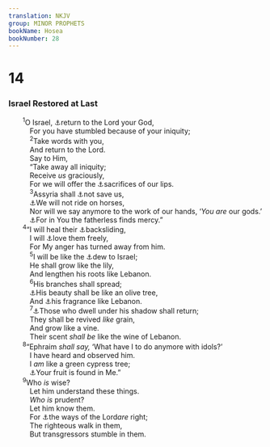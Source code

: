 ```yaml
---
translation: NKJV
group: MINOR PROPHETS
bookName: Hosea 
bookNumber: 28
---
```


<div class="title"><h1>14</h1><h3>Israel Restored at Last</h3></div>
<span class="verse os_14_1">  <sup>1</sup>O Israel, <a data-toggle="tooltip" data-placement="bottom" title="Hos. 12:6; (Joel 2:13)">⚓</a>return to the Lord your God,<br/>   For you have stumbled because of your iniquity;<br/></span>
<span class="verse os_14_2">   <sup>2</sup>Take words with you,<br/>   And return to the Lord.<br/>   Say to Him,<br/>   “Take away all iniquity;<br/>   Receive <i>us</i> graciously,<br/>   For we will offer the <a data-toggle="tooltip" data-placement="bottom" title="(Ps. 51:16, 17; Hos. 6:6; Heb. 13:15)">⚓</a>sacrifices of our lips.<br/></span>
<span class="verse os_14_3">   <sup>3</sup>Assyria shall <a data-toggle="tooltip" data-placement="bottom" title="Hos. 7:11; 10:13; 12:1">⚓</a>not save us,<br/>   <a data-toggle="tooltip" data-placement="bottom" title="(Ps. 33:17); Is. 31:1">⚓</a>We will not ride on horses,<br/>   Nor will we say anymore to the work of our hands, ‘<i>You</i> <i>are</i> our gods.’<br/>   <a data-toggle="tooltip" data-placement="bottom" title="Ps. 10:14; 68:5">⚓</a>For in You the fatherless finds mercy.”<br/></span>
<span class="verse os_14_4">  <sup>4</sup>“I will heal their <a data-toggle="tooltip" data-placement="bottom" title="Jer. 14:7">⚓</a>backsliding,<br/>   I will <a data-toggle="tooltip" data-placement="bottom" title="(Eph. 1:6)">⚓</a>love them freely,<br/>   For My anger has turned away from him.<br/></span>
<span class="verse os_14_5">   <sup>5</sup>I will be like the <a data-toggle="tooltip" data-placement="bottom" title="Job 29:19; Prov. 19:12; Is. 26:19">⚓</a>dew to Israel;<br/>   He shall grow like the lily,<br/>   And lengthen his roots like Lebanon.<br/></span>
<span class="verse os_14_6">   <sup>6</sup>His branches shall spread;<br/>   <a data-toggle="tooltip" data-placement="bottom" title="Ps. 52:8; 128:3">⚓</a>His beauty shall be like an olive tree,<br/>   And <a data-toggle="tooltip" data-placement="bottom" title="Gen. 27:27">⚓</a>his fragrance like Lebanon.<br/></span>
<span class="verse os_14_7">   <sup>7</sup><a data-toggle="tooltip" data-placement="bottom" title="Dan. 4:12">⚓</a>Those who dwell under his shadow shall return;<br/>   They shall be revived <i>like</i> grain,<br/>   And grow like a vine.<br/>   Their scent <i>shall</i> <i>be</i> like the wine of Lebanon.<br/></span>
<span class="verse os_14_8">  <sup>8</sup>“Ephraim <i>shall</i> <i>say,</i> ‘What have I to do anymore with idols?’<br/>   I have heard and observed him.<br/>   I <i>am</i> like a green cypress tree;<br/>   <a data-toggle="tooltip" data-placement="bottom" title="(John 15:4)">⚓</a>Your fruit is found in Me.”<br/></span>
<span class="verse os_14_9">  <sup>9</sup>Who <i>is</i> wise?<br/>   Let him understand these things.<br/>   <i>Who</i> <i>is</i> prudent?<br/>   Let him know them.<br/>   For <a data-toggle="tooltip" data-placement="bottom" title="(Ps. 111:7, 8; Prov. 10:29); Zeph. 3:5">⚓</a>the ways of the Lord<i>are</i> right;<br/>   The righteous walk in them,<br/>   But transgressors stumble in them.<br/></span>
